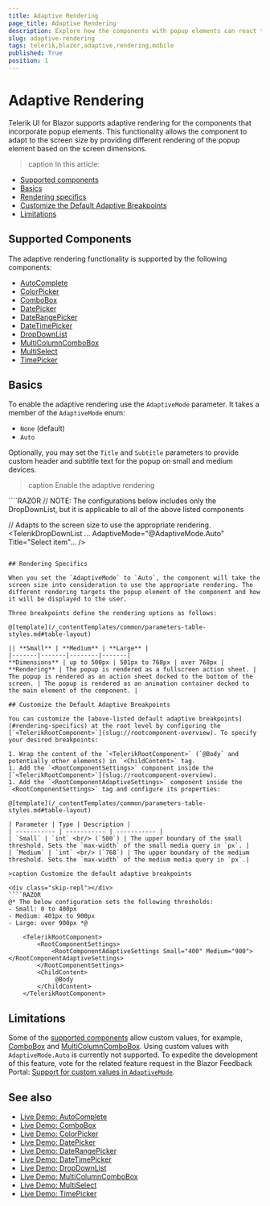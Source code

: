 ```yaml
---
title: Adaptive Rendering
page_title: Adaptive Rendering
description: Explore how the components with popup elements can react to the changes in the
slug: adaptive-rendering
tags: telerik,blazor,adaptive,rendering,mobile
published: True
position: 1
---
```


# Adaptive Rendering

Telerik UI for Blazor supports adaptive rendering for the components that incorporate popup elements. This functionality allows the component to adapt to the screen size by providing different rendering of the popup element based on the screen dimensions.

>caption In this article:

* [Supported components](#supported-components)
* [Basics](#basics)
* [Rendering specifics](#rendering-specifics)
* [Customize the Default Adaptive Breakpoints](#customize-the-default-adaptive-breakpoints)
* [Limitations](#limitations)

## Supported Components

The adaptive rendering functionality is supported by the following components:

* [AutoComplete](slug://autocomplete-overview)
* [ColorPicker](slug://colorpicker-overview)
* [ComboBox](slug://components/combobox/overview)
* [DatePicker](slug://components/datepicker/overview)
* [DateRangePicker](slug://daterangepicker-overview)
* [DateTimePicker](slug://components/datetimepicker/overview)
* [DropDownList](slug://components/dropdownlist/overview)
* [MultiColumnComboBox](slug://multicolumncombobox-overview)
* [MultiSelect](slug://multiselect-overview)
* [TimePicker](slug://components/timepicker/overview)

## Basics

To enable the adaptive rendering use the `AdaptiveMode` parameter. It takes a member of the `AdaptiveMode` enum:

* `None` (default)
* `Auto`

Optionally, you may set the `Title` and `Subtitle` parameters to provide custom header and subtitle text for the popup on small and medium devices.

>caption Enable the adaptive rendering

<div class="skip-repl"></div>
````RAZOR
// NOTE: The configurations below includes only the DropDownList, but it is applicable to all of the above listed components

// Adapts to the screen size to use the appropriate rendering.
<TelerikDropDownList ... AdaptiveMode="@AdaptiveMode.Auto" Title="Select item"... />
````

## Rendering Specifics

When you set the `AdaptiveMode` to `Auto`, the component will take the screen size into consideration to use the appropriate rendering. The different rendering targets the popup element of the component and how it will be displayed to the user.

Three breakpoints define the rendering options as follows:

@[template](/_contentTemplates/common/parameters-table-styles.md#table-layout)

|| **Small** | **Medium** | **Large** |
|-------|-------|--------|-------|
**Dimensions** | up to 500px | 501px to 768px | over 768px |
**Rendering** | The popup is rendered as a fullscreen action sheet. | The popup is rendered as an action sheet docked to the bottom of the screen. | The popup is rendered as an animation container docked to the main element of the component. |

## Customize the Default Adaptive Breakpoints

You can customize the [above-listed default adaptive breakpoints](#rendering-specifics) at the root level by configuring the [`<TelerikRootComponent>`](slug://rootcomponent-overview). To specify your desired breakpoints:

1. Wrap the content of the `<TelerikRootComponent>` (`@Body` and potentially other elements) in `<ChildContent>` tag.
1. Add the `<RootComponentSettings>` component inside the [`<TelerikRootComponent>`](slug://rootcomponent-overview).
1. Add the `<RootComponentAdaptiveSettings>` component inside the `<RootComponentSettings>` tag and configure its properties:

@[template](/_contentTemplates/common/parameters-table-styles.md#table-layout)

| Parameter | Type | Description |
| ----------- | ----------- | ----------- |
| `Small` | `int` <br/> (`500`) | The upper boundary of the small threshold. Sets the `max-width` of the small media query in `px`. |
| `Medium` | `int` <br/> (`768`) | The upper boundary of the medium threshold. Sets the `max-width` of the medium media query in `px`.|

>caption Customize the default adaptive breakpoints

<div class="skip-repl"></div>
````RAZOR
@* The below configuration sets the following thresholds:
- Small: 0 to 400px
- Medium: 401px to 900px
- Large: over 900px *@

    <TelerikRootComponent>
        <RootComponentSettings>
            <RootComponentAdaptiveSettings Small="400" Medium="900"></RootComponentAdaptiveSettings>
        </RootComponentSettings>
        <ChildContent>
             @Body
        </ChildContent>
    </TelerikRootComponent>
````

## Limitations

Some of the [supported components](#supported-components) allow custom values, for example, [ComboBox](slug://components/combobox/custom-value) and [MultiColumnComboBox](slug://multicolumncombobox-custom-value). Using custom values with `AdaptiveMode.Auto` is currently not supported. To expedite the development of this feature, vote for the related feature request in the Blazor Feedback Portal: [Support for custom values in `AdaptiveMode`](https://feedback.telerik.com/blazor/1611829-support-for-custom-values-in-adaptivemode).

## See also

* [Live Demo: AutoComplete](https://demos.telerik.com/blazor-ui/autocomplete/adaptive)
* [Live Demo: ComboBox](https://demos.telerik.com/blazor-ui/combobox/adaptive)
* [Live Demo: ColorPicker](https://demos.telerik.com/blazor-ui/colorpicker/adaptive)
* [Live Demo: DatePicker](https://demos.telerik.com/blazor-ui/datepicker/adaptive)
* [Live Demo: DateRangePicker](https://demos.telerik.com/blazor-ui/daterangepicker/adaptive)
* [Live Demo: DateTimePicker](https://demos.telerik.com/blazor-ui/datetimepicker/adaptive)
* [Live Demo: DropDownList](https://demos.telerik.com/blazor-ui/dropdownlist/adaptive)
* [Live Demo: MultiColumnComboBox](https://demos.telerik.com/blazor-ui/multicolumncombobox/adaptive)
* [Live Demo: MultiSelect](https://demos.telerik.com/blazor-ui/multiselect/adaptive)
* [Live Demo: TimePicker](https://demos.telerik.com/blazor-ui/timepicker/adaptive)
